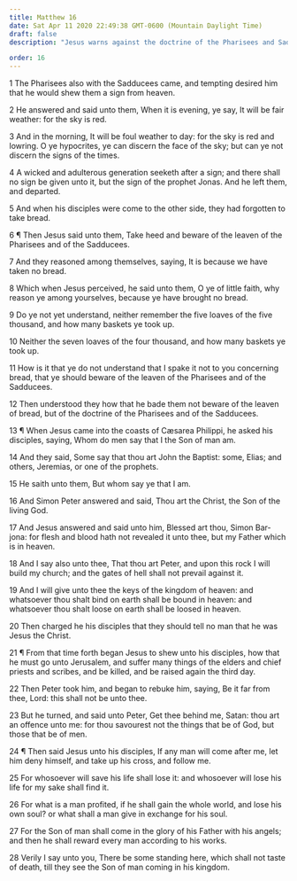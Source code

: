 ```yaml
---
title: Matthew 16
date: Sat Apr 11 2020 22:49:38 GMT-0600 (Mountain Daylight Time)
draft: false
description: "Jesus warns against the doctrine of the Pharisees and Sadducees—Peter testifies that Jesus is the Christ and is promised the keys of the kingdom—Jesus foretells His death and resurrection."

order: 16
---
```

    
1 The Pharisees also with the Sadducees came, and tempting desired him that he would shew them a sign from heaven.

2 He answered and said unto them, When it is evening, ye say, It will be fair weather: for the sky is red.

3 And in the morning, It will be foul weather to day: for the sky is red and lowring. O ye hypocrites, ye can discern the face of the sky; but can ye not discern the signs of the times.

4 A wicked and adulterous generation seeketh after a sign; and there shall no sign be given unto it, but the sign of the prophet Jonas. And he left them, and departed.

5 And when his disciples were come to the other side, they had forgotten to take bread.

6 ¶ Then Jesus said unto them, Take heed and beware of the leaven of the Pharisees and of the Sadducees.

7 And they reasoned among themselves, saying, It is because we have taken no bread.

8 Which when Jesus perceived, he said unto them, O ye of little faith, why reason ye among yourselves, because ye have brought no bread.

9 Do ye not yet understand, neither remember the five loaves of the five thousand, and how many baskets ye took up.

10 Neither the seven loaves of the four thousand, and how many baskets ye took up.

11 How is it that ye do not understand that I spake it not to you concerning bread, that ye should beware of the leaven of the Pharisees and of the Sadducees.

12 Then understood they how that he bade them not beware of the leaven of bread, but of the doctrine of the Pharisees and of the Sadducees.

13 ¶ When Jesus came into the coasts of Cæsarea Philippi, he asked his disciples, saying, Whom do men say that I the Son of man am.

14 And they said, Some say that thou art John the Baptist: some, Elias; and others, Jeremias, or one of the prophets.

15 He saith unto them, But whom say ye that I am.

16 And Simon Peter answered and said, Thou art the Christ, the Son of the living God.

17 And Jesus answered and said unto him, Blessed art thou, Simon Bar-jona: for flesh and blood hath not revealed it unto thee, but my Father which is in heaven.

18 And I say also unto thee, That thou art Peter, and upon this rock I will build my church; and the gates of hell shall not prevail against it.

19 And I will give unto thee the keys of the kingdom of heaven: and whatsoever thou shalt bind on earth shall be bound in heaven: and whatsoever thou shalt loose on earth shall be loosed in heaven.

20 Then charged he his disciples that they should tell no man that he was Jesus the Christ.

21 ¶ From that time forth began Jesus to shew unto his disciples, how that he must go unto Jerusalem, and suffer many things of the elders and chief priests and scribes, and be killed, and be raised again the third day.

22 Then Peter took him, and began to rebuke him, saying, Be it far from thee, Lord: this shall not be unto thee.

23 But he turned, and said unto Peter, Get thee behind me, Satan: thou art an offence unto me: for thou savourest not the things that be of God, but those that be of men.

24 ¶ Then said Jesus unto his disciples, If any man will come after me, let him deny himself, and take up his cross, and follow me.

25 For whosoever will save his life shall lose it: and whosoever will lose his life for my sake shall find it.

26 For what is a man profited, if he shall gain the whole world, and lose his own soul? or what shall a man give in exchange for his soul.

27 For the Son of man shall come in the glory of his Father with his angels; and then he shall reward every man according to his works.

28 Verily I say unto you, There be some standing here, which shall not taste of death, till they see the Son of man coming in his kingdom.
